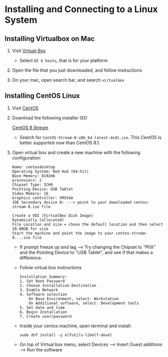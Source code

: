 # Installing and Connecting to a Linux System

## Installing Virtualbox on Mac

1. Visit [Virtual-Box](https://www.virtualbox.org/wiki/Downloads)

    + Select `OS X hosts`, that is for your platform
    
2. Open the file that you just downloaded, and follow instructions

3. On your mac, open search bar, and search `virtualbox`


## Installing CentOS Linux

1. Visit [CentOS](https://www.osboxes.org/centos/)
2. Download the following installer ISO

    [CentOS 8 Stream](http://isoredirect.centos.org/centos/8-stream/isos/x86_64/)
    
    + Search for `CentOS-Stream-8-x86_64-latest-dvd1.iso`. This CentOS is better supported now than CentOS 8.1.
    
3. Open virtual box and create a new machine with the following configuration:

    ```
    Name: centosdesktop
    Operating System: Red Had (64-hit)
    Base Memory: 8192mb
    processors: 2
    Chipset Type: ICH9
    Pointing Device: USB Tablet
    Video Memory: 16
    Graphics controller: VMSVGA
    IDE Secondary device 0: ---> point to your downloaded centos-stream-8.iso file
   
    Create a VDI (VirtualBox Disk Image)
    Dynamically (allocated)
    File Location and size = chose the default location and then select 20.00GB for size
    Start the machine and point the image to your centos-stream-8....iso file
    ```
   
    + If prompt freeze up and lag -->  Try changing the Chipset to "PIIX" and the Pointing Device to "USB Tablet",
     and see if that makes a difference.
     
    + Follow virtual box instructions
    
        ``` 
        Installation Summary:
        1. Set Root Password 
        2. Choose Installation Destination
        3. Enable Network 
        4. Software selection
            On Base Environment, select: Workstation
            On Additional software, select: Development tools
        5. Set date and time 
        6. Begin Installation
        7. Create user/password 
        ```
    
    + Inside your centos machine, open terminal and install:
    
        ```shell script
        sudo dnf install -y elfutils-libelf-devel
        ```
    + On top of Virtual box menu, select Devices --> Insert Guest additions --> Run the software
  